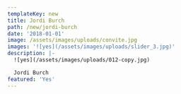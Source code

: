 ```yaml
---
templateKey: new
title: Jordi Burch
path: /new/jordi-burch
date: '2018-01-01'
image: /assets/images/uploads/convite.jpg
images: '![yes](/assets/images/uploads/slider_3.jpg)'
description: |-
  ![yes](/assets/images/uploads/012-copy.jpg)

  Jordi Burch
featured: 'Yes'
---
```


